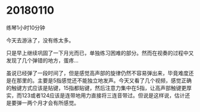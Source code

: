 # 20180110

练琴1小时10分钟

今天去游泳了，没有练太多。

只是早上继续巩固了一下月光而已，单独练习困难的部分。然而在视奏的过程中又发现了几个弹错的地方，蛋疼...

虽说已经弹了一段时间了，但是感觉高声部的旋律仍然不容易弹出来，毕竟难度还是在那里的。主要是5指感觉还不能独立地发声。今天又看了几个视频，感觉正确的触键方式应该是贴键，15指都贴键，然后注意力集中在5指，让高声部触键更厚实，而123或者124应该是连带地用力直接将三连音带过。但说是这样说，估计还是要弹一两个月才会有所感觉。
